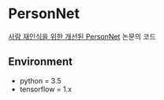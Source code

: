 # PersonNet

[사람 재인식을 위한 개선된 PersonNet](https://www.kci.go.kr/kciportal/ci/sereArticleSearch/ciSereArtiView.kci?sereArticleSearchBean.artiId=ART002546031) 논문의 코드

## Environment
* python = 3.5   
* tensorflow = 1.x
